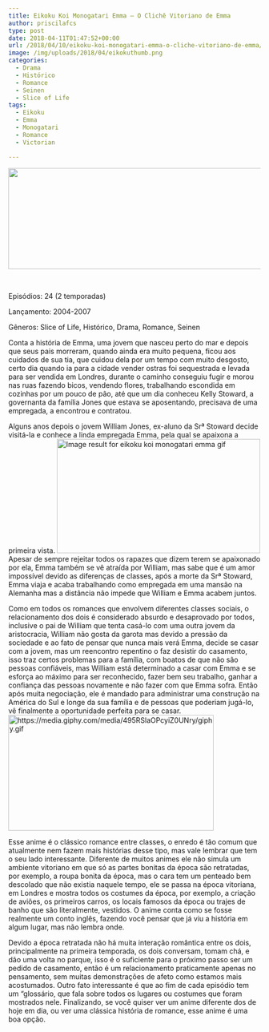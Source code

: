 ```yaml
---
title: Eikoku Koi Monogatari Emma – O Clichê Vitoriano de Emma
author: priscilafcs
type: post
date: 2018-04-11T01:47:52+00:00
url: /2018/04/10/eikoku-koi-monogatari-emma-o-cliche-vitoriano-de-emma/
image: /img/uploads/2018/04/eikokuthumb.png
categories:
  - Drama
  - Histórico
  - Romance
  - Seinen
  - Slice of Life
tags:
  - Eikoku
  - Emma
  - Monogatari
  - Romance
  - Victorian

---
```

<img class="alignnone size-full wp-image-291" src="/img/uploads/2018/04/eikokubanner.png" alt="" width="700" height="202" srcset="/img/uploads/2018/04/eikokubanner.png 700w, /img/uploads/2018/04/eikokubanner-300x87.png 300w" sizes="(max-width: 700px) 100vw, 700px" />

&nbsp;

Episódios: 24 (2 temporadas)

Lançamento: 2004-2007

Gêneros: Slice of Life, Histórico, Drama, Romance, Seinen

Conta a história de Emma, uma jovem que nasceu perto do mar e depois que seus pais morreram, quando ainda era muito pequena, ficou aos cuidados de sua tia, que cuidou dela por um tempo com muito desgosto, certo dia quando ia para a cidade vender ostras foi sequestrada e levada para ser vendida em Londres, durante o caminho conseguiu fugir e morou nas ruas fazendo bicos, vendendo flores, trabalhando escondida em cozinhas por um pouco de pão, até que um dia conheceu Kelly Stoward, a governanta da família Jones que estava se aposentando, precisava de uma empregada, a encontrou e contratou.

Alguns anos depois o jovem William Jones, ex-aluno da Srª Stoward decide visitá-la e conhece a linda empregada Emma, pela qual se apaixona a primeira vista. <img class="irc_mi alignleft" src="https://78.media.tumblr.com/7063db39a85858ca6b13873a9da1014b/tumblr_o8gi92MjGv1tl8b55o4_1280.gif" alt="Image result for eikoku koi monogatari emma gif" width="406" height="228" />Apesar de sempre rejeitar todos os rapazes que dizem terem se apaixonado por ela, Emma também se vê atraída por William, mas sabe que é um amor impossível devido as diferenças de classes, após a morte da Srª Stoward, Emma viaja e acaba trabalhando como empregada em uma mansão na Alemanha mas a distância não impede que William e Emma acabem juntos.

Como em todos os romances que envolvem diferentes classes sociais, o relacionamento dos dois é considerado absurdo e desaprovado por todos, inclusive o pai de William que tenta casá-lo com uma outra jovem da aristocracia, William não gosta da garota mas devido a pressão da sociedade e ao fato de pensar que nunca mais verá Emma, decide se casar com a jovem, mas um reencontro repentino o faz desistir do casamento, isso traz certos problemas para a família, com boatos de que não são pessoas confiáveis, mas William está determinado a casar com Emma e se esforça ao máximo para ser reconhecido, fazer bem seu trabalho, ganhar a confiança das pessoas novamente e não fazer com que Emma sofra. Então após muita negociação, ele é mandado para administrar uma construção na América do Sul e longe da sua família e de pessoas que poderiam jugá-lo, vê finalmente a oportunidade perfeita para se casar.<img class="transparent alignright" src="https://media.giphy.com/media/495RSlaOPcyiZ0UNry/giphy.gif" alt="https://media.giphy.com/media/495RSlaOPcyiZ0UNry/giphy.gif" width="410" height="231" />

Esse anime é o clássico romance entre classes, o enredo é tão comum que atualmente nem fazem mais histórias desse tipo, mas vale lembrar que tem o seu lado interessante. Diferente de muitos animes ele não simula um ambiente vitoriano em que só as partes bonitas da época são retratadas, por exemplo, a roupa bonita da época, mas o cara tem um penteado bem descolado que não existia naquele tempo, ele se passa na época vitoriana, em Londres e mostra todos os costumes da época, por exemplo, a criação de aviões, os primeiros carros, os locais famosos da época ou trajes de banho que são literalmente, vestidos. O anime conta como se fosse realmente um conto inglês, fazendo você pensar que já viu a história em algum lugar, mas não lembra onde.

Devido a época retratada não há muita interação romântica entre os dois, principalmente na primeira temporada, os dois conversam, tomam chá, e dão uma volta no parque, isso é o suficiente para o próximo passo ser um pedido de casamento, então é um relacionamento praticamente apenas no pensamento, sem muitas demonstrações de afeto como estamos mais acostumados. Outro fato interessante é que ao fim de cada episódio tem um &#8220;glossário, que fala sobre todos os lugares ou costumes que foram mostrados nele. Finalizando, se você quiser ver um anime diferente dos de hoje em dia, ou ver uma clássica história de romance, esse anime é uma boa opção.

&nbsp;